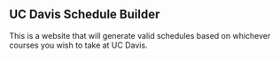 ## UC Davis Schedule Builder

This is a website that will generate valid schedules based on whichever courses you wish to take at UC Davis.